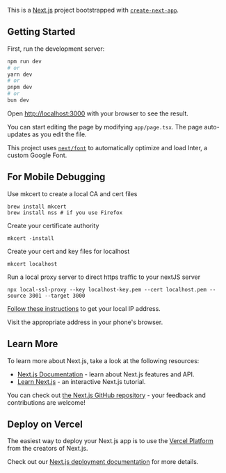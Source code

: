 This is a [Next.js](https://nextjs.org/) project bootstrapped with [`create-next-app`](https://github.com/vercel/next.js/tree/canary/packages/create-next-app).

## Getting Started

First, run the development server:

```bash
npm run dev
# or
yarn dev
# or
pnpm dev
# or
bun dev
```

Open [http://localhost:3000](http://localhost:3000) with your browser to see the result.

You can start editing the page by modifying `app/page.tsx`. The page auto-updates as you edit the file.

This project uses [`next/font`](https://nextjs.org/docs/basic-features/font-optimization) to automatically optimize and load Inter, a custom Google Font.

## For Mobile Debugging

Use mkcert to create a local CA and cert files

```
brew install mkcert
brew install nss # if you use Firefox
```

Create your certificate authority

```
mkcert -install
```

Create your cert and key files for localhost

```
mkcert localhost
```

Run a local proxy server to direct https traffic to your nextJS server

```
npx local-ssl-proxy --key localhost-key.pem --cert localhost.pem --source 3001 --target 3000
```

[Follow these instructions](https://dev.to/paytoncodes/how-to-view-localhost-on-your-phone-13ij#step-two-get-your-local-ip-address) to get your local IP address.

Visit the appropriate address in your phone's browser.

## Learn More

To learn more about Next.js, take a look at the following resources:

- [Next.js Documentation](https://nextjs.org/docs) - learn about Next.js features and API.
- [Learn Next.js](https://nextjs.org/learn) - an interactive Next.js tutorial.

You can check out [the Next.js GitHub repository](https://github.com/vercel/next.js/) - your feedback and contributions are welcome!

## Deploy on Vercel

The easiest way to deploy your Next.js app is to use the [Vercel Platform](https://vercel.com/new?utm_medium=default-template&filter=next.js&utm_source=create-next-app&utm_campaign=create-next-app-readme) from the creators of Next.js.

Check out our [Next.js deployment documentation](https://nextjs.org/docs/deployment) for more details.
